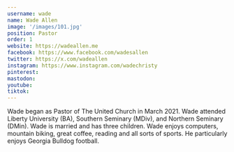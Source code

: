 ```yaml
---
username: wade
name: Wade Allen
image: '/images/101.jpg'
position: Pastor
order: 1
website: https://wadeallen.me
facebook: https://www.facebook.com/wadesallen
twitter: https://x.com/wadeallen
instagram: https://www.instagram.com/wadechristy
pinterest:
mastodon:
youtube:
tiktok:
---
```


Wade began as Pastor of The United Church in March 2021. Wade attended Liberty University (BA), Southern Seminary (MDiv), and Northern Seminary (DMin). Wade is married and has three children. Wade enjoys computers, mountain biking, great coffee, reading and all sorts of sports. He particularly enjoys Georgia Bulldog football.